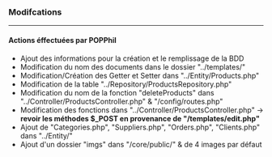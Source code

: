 ### Modifcations

---
#### Actions éffectuées par POPPhil

- Ajout des informations pour la création et le remplissage de la BDD
- Modification du nom des documents dans le dossier "../templates/"
- Modification/Création des Getter et Setter dans "../Entity/Products.php"
- Modification de la table "../Repository/ProductsRepository.php"
- Modification du nom de la fonction "deleteProducts" dans "../Controller/ProductsController.php" & "/config/routes.php"
- Modification des fonctions dans "../Controller/ProductsController.php" -> **revoir les méthodes $_POST en provenance de "/templates/edit.php"** 
- Ajout de "Categories.php", "Suppliers.php", "Orders.php", "Clients.php" dans "../Entity/"
- Ajout d'un dossier "imgs" dans "/core/public/" & de 4 images par défaut
